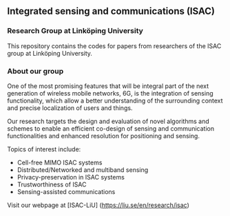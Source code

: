 ## Integrated sensing and communications (ISAC) 
### Research Group at Linköping University

This repository contains the codes for papers from researchers of the ISAC group at Linköping University.

### About our group

One of the most promising features that will be integral part of the next generation of wireless mobile networks, 6G, is the integration of sensing functionality, which allow a better understanding of the surrounding context and precise localization of users and things.

Our research targets the design and evaluation of novel algorithms and schemes to enable an efficient co-design of sensing and communication functionalities and enhanced resolution for positioning and sensing.

Topics of interest include:

- Cell-free MIMO ISAC systems
- Distributed/Networked and multiband sensing
- Privacy-preservation in ISAC systems
- Trustworthiness of ISAC
- Sensing-assisted communications

Visit our webpage at [ISAC-LiU] (https://liu.se/en/research/isac)
